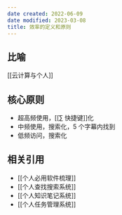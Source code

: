 ```yaml
---
date created: 2022-06-09
date modified: 2023-03-08
title: 效率的定义和原则
---
```


## 比喻

[[云计算与个人]]

## 核心原则

- 超高频使用，[[∑ 快捷键]]化
- 中频使用，搜索化，5 个字幕内找到
- 低频访问，搜索化

## 相关引用

- [[个人必用软件梳理]]
- [[个人查找搜索系统]]
- [[个人知识笔记系统]]
- [[个人任务管理系统]]
